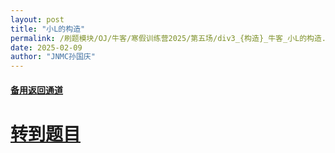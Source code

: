 ```yaml
---
layout: post
title: "小L的构造"
permalink: /刷题模块/OJ/牛客/寒假训练营2025/第五场/div3_{构造}_牛客_小L的构造.md/
date: 2025-02-09
author: "JNMC孙国庆"
---
```


#### [备用返回通道](../../README.md)
# [转到题目](https://ac.nowcoder.com/acm/contest/95337/L)